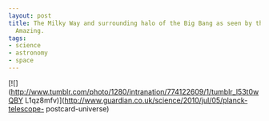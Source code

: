 ```yaml
---
layout: post
title: The Milky Way and surrounding halo of the Big Bang as seen by the Planck telescope.
  Amazing.
tags:
- science
- astronomy
- space
---
```

[![](http://www.tumblr.com/photo/1280/intranation/774122609/1/tumblr_l53t0wQBY
L1qz8mfv)](http://www.guardian.co.uk/science/2010/jul/05/planck-telescope-
postcard-universe)

